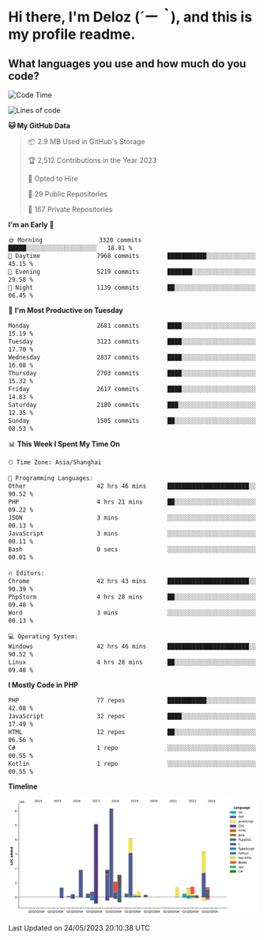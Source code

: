 # **Hi there, I'm Deloz (*´ー｀*), and this is my profile readme.**

## **What languages you use and how much do you code?**

<!--START_SECTION:waka-->
![Code Time](http://img.shields.io/badge/Code%20Time-1%2C518%20hrs%2043%20mins-blue)

![Lines of code](https://img.shields.io/badge/From%20Hello%20World%20I%27ve%20Written-30.7%20million%20lines%20of%20code-blue)

**🐱 My GitHub Data** 

> 📦 2.9 MB Used in GitHub's Storage 
 > 
> 🏆 2,512 Contributions in the Year 2023
 > 
> 💼 Opted to Hire
 > 
> 📜 29 Public Repositories 
 > 
> 🔑 167 Private Repositories 
 > 
**I'm an Early 🐤** 

```text
🌞 Morning                3320 commits        █████░░░░░░░░░░░░░░░░░░░░   18.81 % 
🌆 Daytime                7968 commits        ███████████░░░░░░░░░░░░░░   45.15 % 
🌃 Evening                5219 commits        ███████░░░░░░░░░░░░░░░░░░   29.58 % 
🌙 Night                  1139 commits        ██░░░░░░░░░░░░░░░░░░░░░░░   06.45 % 
```
📅 **I'm Most Productive on Tuesday** 

```text
Monday                   2681 commits        ████░░░░░░░░░░░░░░░░░░░░░   15.19 % 
Tuesday                  3123 commits        ████░░░░░░░░░░░░░░░░░░░░░   17.70 % 
Wednesday                2837 commits        ████░░░░░░░░░░░░░░░░░░░░░   16.08 % 
Thursday                 2703 commits        ████░░░░░░░░░░░░░░░░░░░░░   15.32 % 
Friday                   2617 commits        ████░░░░░░░░░░░░░░░░░░░░░   14.83 % 
Saturday                 2180 commits        ███░░░░░░░░░░░░░░░░░░░░░░   12.35 % 
Sunday                   1505 commits        ██░░░░░░░░░░░░░░░░░░░░░░░   08.53 % 
```


📊 **This Week I Spent My Time On** 

```text
🕑︎ Time Zone: Asia/Shanghai

💬 Programming Languages: 
Other                    42 hrs 46 mins      ███████████████████████░░   90.52 % 
PHP                      4 hrs 21 mins       ██░░░░░░░░░░░░░░░░░░░░░░░   09.22 % 
JSON                     3 mins              ░░░░░░░░░░░░░░░░░░░░░░░░░   00.13 % 
JavaScript               3 mins              ░░░░░░░░░░░░░░░░░░░░░░░░░   00.11 % 
Bash                     0 secs              ░░░░░░░░░░░░░░░░░░░░░░░░░   00.01 % 

🔥 Editors: 
Chrome                   42 hrs 43 mins      ███████████████████████░░   90.39 % 
PhpStorm                 4 hrs 28 mins       ██░░░░░░░░░░░░░░░░░░░░░░░   09.48 % 
Word                     3 mins              ░░░░░░░░░░░░░░░░░░░░░░░░░   00.13 % 

💻 Operating System: 
Windows                  42 hrs 46 mins      ███████████████████████░░   90.52 % 
Linux                    4 hrs 28 mins       ██░░░░░░░░░░░░░░░░░░░░░░░   09.48 % 
```

**I Mostly Code in PHP** 

```text
PHP                      77 repos            ███████████░░░░░░░░░░░░░░   42.08 % 
JavaScript               32 repos            ████░░░░░░░░░░░░░░░░░░░░░   17.49 % 
HTML                     12 repos            ██░░░░░░░░░░░░░░░░░░░░░░░   06.56 % 
C#                       1 repo              ░░░░░░░░░░░░░░░░░░░░░░░░░   00.55 % 
Kotlin                   1 repo              ░░░░░░░░░░░░░░░░░░░░░░░░░   00.55 % 
```



**Timeline**

![Lines of Code chart](https://raw.githubusercontent.com/deloz/deloz/main/assets/bar_graph.png)


 Last Updated on 24/05/2023 20:10:38 UTC
<!--END_SECTION:waka-->
